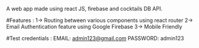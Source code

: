 A web app made using react JS, firebase and cocktails DB API.

#Features :
1-> Routing between various components using react router 
2-> Email Authentication feature using Google Firebase
3-> Mobile Friendly

#Test credentials :
EMAIL: admin123@gmail.com
PASSWORD: admin123
